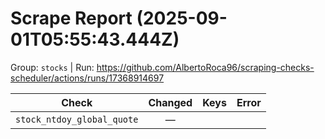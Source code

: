 # Scrape Report (2025-09-01T05:55:43.444Z)

Group: `stocks`  |  Run: https://github.com/AlbertoRoca96/scraping-checks-scheduler/actions/runs/17368914697

| Check | Changed | Keys | Error |
|---|:---:|:--|:--|
| `stock_ntdoy_global_quote` | — |  |  |
